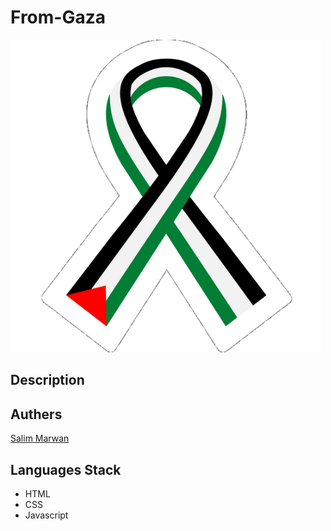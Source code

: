 # From-Gaza


![Logo](public/logo/1.png)


## Description




## Authers

[Salim Marwan](https://www.github.com/salim-mrw)


## Languages Stack

- HTML
- CSS
- Javascript